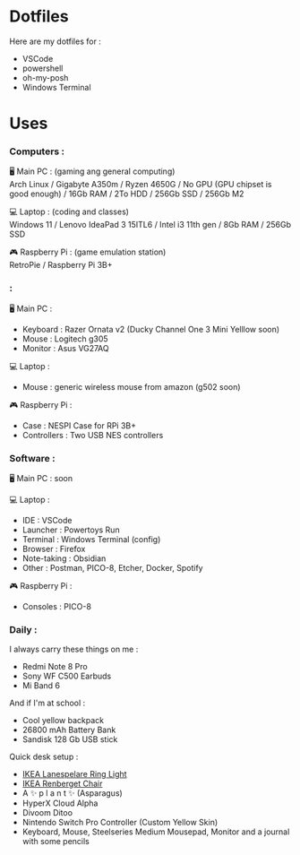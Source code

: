 # Dotfiles

Here are my dotfiles for :

- VSCode
- powershell
- oh-my-posh
- Windows Terminal

# Uses

### Computers :

🖥️ Main PC : (gaming ang general computing) <br>Arch Linux / Gigabyte A350m / Ryzen 4650G / No GPU (GPU chipset is good enough) / 16Gb RAM / 2To HDD / 256Gb SSD / 256Gb M2 

💻 Laptop : (coding and classes)<br> Windows 11 / Lenovo IdeaPad 3 15ITL6 / Intel i3 11th gen / 8Gb RAM / 256Gb SSD 

🎮 Raspberry Pi : (game emulation station)<br> RetroPie / Raspberry Pi 3B+

###  : 

🖥️ Main PC :

- Keyboard : Razer Ornata v2 (Ducky Channel One 3 Mini Yelllow soon)
- Mouse : Logitech g305
- Monitor : Asus VG27AQ

💻 Laptop : 

- Mouse : generic wireless mouse from amazon (g502 soon)

🎮 Raspberry Pi :

- Case : NESPI Case for RPi 3B+
- Controllers : Two USB NES controllers

### Software :

🖥️ Main PC : soon

💻 Laptop : 

- IDE : VSCode
- Launcher : Powertoys Run
- Terminal : Windows Terminal (config)
- Browser : Firefox
- Note-taking : Obsidian
- Other : Postman, PICO-8, Etcher, Docker, Spotify

🎮 Raspberry Pi :

- Consoles : PICO-8

### Daily :

I always carry these things on me :

- Redmi Note 8 Pro
- Sony WF C500 Earbuds
- Mi Band 6

And if I'm at school :

- Cool yellow backpack
- 26800 mAh Battery Bank
- Sandisk 128 Gb USB stick

Quick desk setup :
- [IKEA Lanespelare Ring Light](https://www.ikea.com/fr/fr/p/lanespelare-anneau-lumin-av-support-telephone-10514358/)
- [IKEA Renberget Chair](https://www.ikea.com/fr/fr/p/renberget-chaise-pivotante-bomstad-noir-60493546/)
- A ✨ p l a n t ✨ (Asparagus)
- HyperX Cloud Alpha 
- Divoom Ditoo
- Nintendo Switch Pro Controller (Custom Yellow Skin)
- Keyboard, Mouse, Steelseries Medium Mousepad, Monitor and a journal with some pencils 


 

